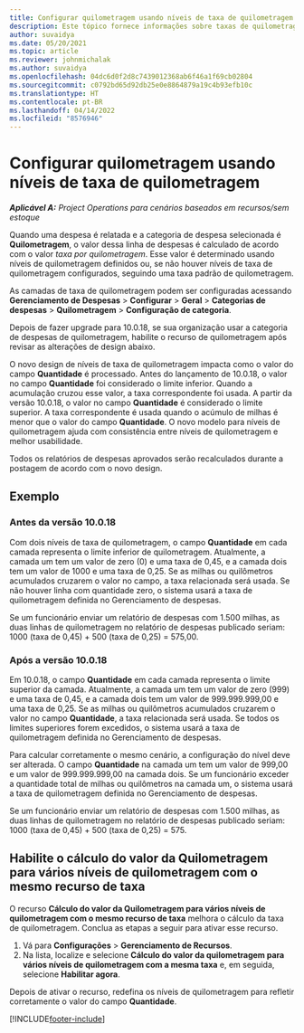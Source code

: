 ```yaml
---
title: Configurar quilometragem usando níveis de taxa de quilometragem
description: Este tópico fornece informações sobre taxas de quilometragem e níveis de taxas de quilometragem.
author: suvaidya
ms.date: 05/20/2021
ms.topic: article
ms.reviewer: johnmichalak
ms.author: suvaidya
ms.openlocfilehash: 04dc6d0f2d8c7439012368ab6f46a1f69cb02804
ms.sourcegitcommit: c0792bd65d92db25e0e8864879a19c4b93efb10c
ms.translationtype: HT
ms.contentlocale: pt-BR
ms.lasthandoff: 04/14/2022
ms.locfileid: "8576946"
---
```

# <a name="set-up-mileage-using-mileage-rate-tiers"></a>Configurar quilometragem usando níveis de taxa de quilometragem

_**Aplicável A:** Project Operations para cenários baseados em recursos/sem estoque_

Quando uma despesa é relatada e a categoria de despesa selecionada é **Quilometragem**, o valor dessa linha de despesas é calculado de acordo com o valor *taxa por quilometragem*. Esse valor é determinado usando níveis de quilometragem definidos ou, se não houver níveis de taxa de quilometragem configurados, seguindo uma taxa padrão de quilometragem. 

As camadas de taxa de quilometragem podem ser configuradas acessando **Gerenciamento de Despesas** > **Configurar** > **Geral** > **Categorias de despesas** > **Quilometragem** > **Configuração de categoria**.

Depois de fazer upgrade para 10.0.18, se sua organização usar a categoria de despesas de quilometragem, habilite o recurso de quilometragem após revisar as alterações de design abaixo. 

O novo design de níveis de taxa de quilometragem impacta como o valor do campo **Quantidade** é processado. Antes do lançamento de 10.0.18, o valor no campo **Quantidade** foi considerado o limite inferior. Quando a acumulação cruzou esse valor, a taxa correspondente foi usada.  A partir da versão 10.0.18, o valor no campo **Quantidade** é considerado o limite superior. A taxa correspondente é usada quando o acúmulo de milhas é menor que o valor do campo **Quantidade**.  O novo modelo para níveis de quilometragem ajuda com consistência entre níveis de quilometragem e melhor usabilidade.   

Todos os relatórios de despesas aprovados serão recalculados durante a postagem de acordo com o novo design.

## <a name="example"></a>Exemplo
 
### <a name="before-version-10018"></a>Antes da versão 10.0.18
Com dois níveis de taxa de quilometragem, o campo **Quantidade** em cada camada representa o limite inferior de quilometragem. Atualmente, a camada um tem um valor de zero (0) e uma taxa de 0,45, e a camada dois tem um valor de 1000 e uma taxa de 0,25. Se as milhas ou quilômetros acumulados cruzarem o valor no campo, a taxa relacionada será usada. Se não houver linha com quantidade zero, o sistema usará a taxa de quilometragem definida no Gerenciamento de despesas. 
 
Se um funcionário enviar um relatório de despesas com 1.500 milhas, as duas linhas de quilometragem no relatório de despesas publicado seriam: 1000 (taxa de 0,45) + 500 (taxa de 0,25) = 575,00.

### <a name="after-version-10018"></a>Após a versão 10.0.18
Em 10.0.18, o campo **Quantidade** em cada camada representa o limite superior da camada. Atualmente, a camada um tem um valor de zero (999) e uma taxa de 0,45, e a camada dois tem um valor de 999.999.999,00 e uma taxa de 0,25. Se as milhas ou quilômetros acumulados cruzarem o valor no campo **Quantidade**, a taxa relacionada será usada. Se todos os limites superiores forem excedidos, o sistema usará a taxa de quilometragem definida no Gerenciamento de despesas. 
 
Para calcular corretamente o mesmo cenário, a configuração do nível deve ser alterada. O campo **Quantidade** na camada um tem um valor de 999,00 e um valor de 999.999.999,00 na camada dois. Se um funcionário exceder a quantidade total de milhas ou quilômetros na camada um, o sistema usará a taxa de quilometragem definida no Gerenciamento de despesas. 
  
Se um funcionário enviar um relatório de despesas com 1.500 milhas, as duas linhas de quilometragem no relatório de despesas publicado seriam: 1000 (taxa de 0,45) + 500 (taxa de 0,25) = 575.

## <a name="enable-the-mileage-amount-calculation-for-multiple-mileage-tiers-with-same-rate-feature"></a>Habilite o cálculo do valor da Quilometragem para vários níveis de quilometragem com o mesmo recurso de taxa

O recurso **Cálculo do valor da Quilometragem para vários níveis de quilometragem com o mesmo recurso de taxa** melhora o cálculo da taxa de quilometragem. Conclua as etapas a seguir para ativar esse recurso.

1. Vá para **Configurações** > **Gerenciamento de Recursos**. 
2. Na lista, localize e selecione **Cálculo do valor da quilometragem para vários níveis de quilometragem com a mesma taxa** e, em seguida, selecione **Habilitar agora**.

Depois de ativar o recurso, redefina os níveis de quilometragem para refletir corretamente o valor do campo **Quantidade**. 


[!INCLUDE[footer-include](../includes/footer-banner.md)]
